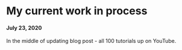 # My current work in process  

#### July 23, 2020  

In the middle of updating blog post - all 100 tutorials up on YouTube.  

